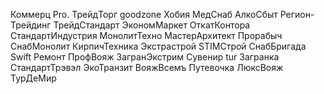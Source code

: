 Коммерц Pro. 
ТрейдТорг
goodzone
Хобия
МедСнаб
АлкоСбыт
Регион-Трейдинг
ТрейдСтандарт
ЭкономМаркет
ОткатКонтора
СтандартИндустрия
МонолитТехно
МастерАрхитект
Прорабыч
СнабМонолит
КирпичТехника
Экстрастрой
STIMСтрой
СнабБригада
Swift Ремонт
ПрофВояж
ЗагранЭкстрим
Сувенир tur 
Загранка
СтандартТрэвэл
ЭкоТранзит
ВояжВсемъ
Путевочка
ЛюксВояж
ТурДеМир